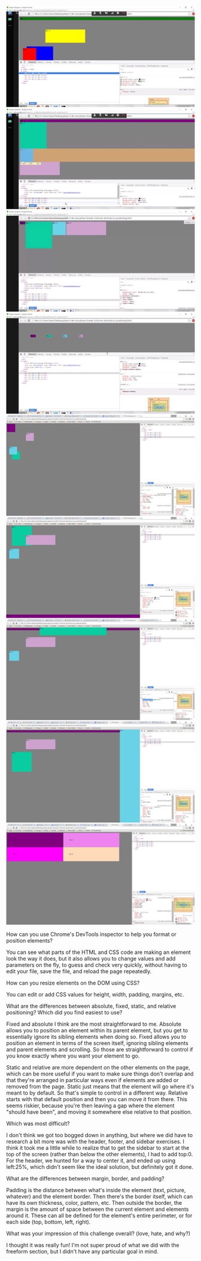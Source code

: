 ![Exercise 1](imgs/challenge1.png)
![Exercise 2](imgs/challenge2.png)
![Exercise 3](imgs/challenge3.png)
![Exercise 4](imgs/challenge4.png)
![Exercise 5](imgs/challenge5.png)
![Exercise 6](imgs/challenge6.png)
![Exercise 7](imgs/challenge7.png)
![Exercise 8](imgs/challenge8.png)
![Exercise 9](imgs/challenge9.png)

How can you use Chrome's DevTools inspector to help you format or position elements?

You can see what parts of the HTML and CSS code are making an element look the way it does, but it also allows you to change values and add parameters on the fly, to guess and check very quickly, without having to edit your file, save the file, and reload the page repeatedly. 

How can you resize elements on the DOM using CSS?

You can edit or add CSS values for height, width, padding, margins, etc.

What are the differences between absolute, fixed, static, and relative positioning? Which did you find easiest to use? 

Fixed and absolute I think are the most straightforward to me. Absolute allows you to position an element within its parent element, but you get to essentially ignore its sibling elements when doing so. Fixed allows you to position an element in terms of the screen itself, ignoring sibling elements and parent elements and scrolling. So those are straightforward to control if you know exactly where you want your element to go. 

Static and relative are more dependent on the other elements on the page, which can be more useful if you want to make sure things don't overlap and that they're arranged in particular ways even if elements are added or removed from the page. Static just means that the element will go where it's meant to by default. So that's simple to control in a different way. Relative starts with that default position and then you can move it from there. This seems riskier, because you're then leaving a gap where the element "should have been", and moving it somewhere else relative to that position.

Which was most difficult?

I don't think we got too bogged down in anything, but where we did have to research a bit more was with the header, footer, and sidebar exercises. I think it took me a little while to realize that to get the sidebar to start at the top of the screen (rather than below the other elements), I had to add top:0. For the header, we hunted for a way to center it, and ended up using left:25%, which didn't seem like the ideal solution, but definitely got it done.

What are the differences between margin, border, and padding?

Padding is the distance between what's inside the element (text, picture, whatever) and the element border. Then there's the border itself, which can have its own thickness, color, pattern, etc. Then outside the border, the margin is the amount of space between the current element and elements around it. These can all be defined for the element's entire perimeter, or for each side (top, bottom, left, right).

What was your impression of this challenge overall? (love, hate, and why?)

I thought it was really fun! I'm not super proud of what we did with the freeform section, but I didn't have any particular goal in mind.
